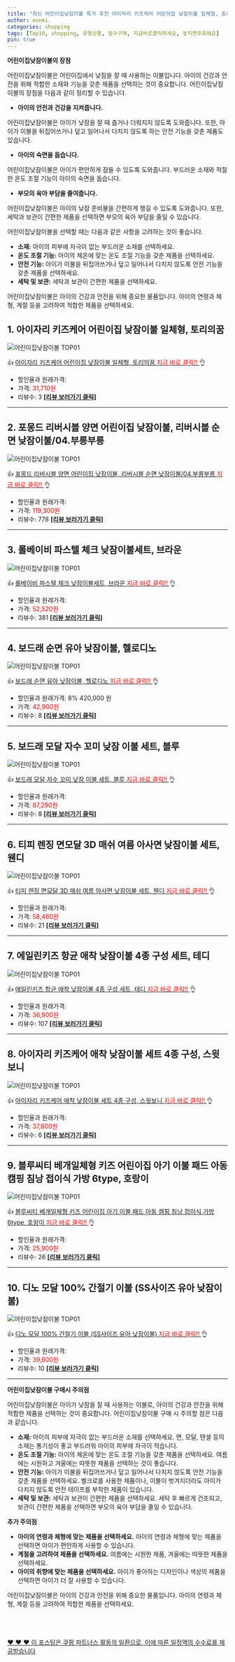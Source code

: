 ```yaml
---
title: "최신 어린이집낮잠이불 특가 추천 아이자리 키즈케어 어린이집 낮잠이불 일체형, 토리의꿈 비교 장점"
author: eunmi.
categories: shopping
tags: [Top10, shopping, 유행상품, 필수구매, 지금바로클릭하세요, 놓치면후회해요]
pin: true
---
```

**어린이집낮잠이불의 장점**

어린이집낮잠이불은 어린이집에서 낮잠을 잘 때 사용하는 이불입니다. 아이의 건강과 안전을 위해 적합한 소재와 기능을 갖춘 제품을 선택하는 것이 중요합니다. 어린이집낮잠이불의 장점을 다음과 같이 정리할 수 있습니다.

* **아이의 안전과 건강을 지켜줍니다.**

어린이집낮잠이불은 아이가 낮잠을 잘 때 춥거나 더워지지 않도록 도와줍니다. 또한, 아이가 이불을 뒤집어쓰거나 덮고 일어나서 다치지 않도록 하는 안전 기능을 갖춘 제품도 있습니다.

* **아이의 숙면을 돕습니다.**

어린이집낮잠이불은 아이가 편안하게 잠들 수 있도록 도와줍니다. 부드러운 소재와 적절한 온도 조절 기능이 아이의 숙면을 돕습니다.

* **부모의 육아 부담을 줄여줍니다.**

어린이집낮잠이불은 아이의 낮잠 준비물을 간편하게 챙길 수 있도록 도와줍니다. 또한, 세탁과 보관이 간편한 제품을 선택하면 부모의 육아 부담을 줄일 수 있습니다.

어린이집낮잠이불을 선택할 때는 다음과 같은 사항을 고려하는 것이 좋습니다.

* **소재:** 아이의 피부에 자극이 없는 부드러운 소재를 선택하세요.
* **온도 조절 기능:** 아이의 체온에 맞는 온도 조절 기능을 갖춘 제품을 선택하세요.
* **안전 기능:** 아이가 이불을 뒤집어쓰거나 덮고 일어나서 다치지 않도록 안전 기능을 갖춘 제품을 선택하세요.
* **세탁 및 보관:** 세탁과 보관이 간편한 제품을 선택하세요.

어린이집낮잠이불은 아이의 건강과 안전을 위해 중요한 물품입니다. 아이의 연령과 체형, 계절 등을 고려하여 적합한 제품을 선택하세요.

   

## 1. 아이자리 키즈케어 어린이집 낮잠이불 일체형, 토리의꿈

![어린이집낮잠이불 TOP01](https://thumbnail8.coupangcdn.com/thumbnails/remote/230x230ex/image/product/image/vendoritem/2019/01/14/4260979399/80548c13-4f3d-419f-9763-d94fa6c53a07.jpg)


👍 [아이자리 키즈케어 어린이집 낮잠이불 일체형, 토리의꿈 <font color=red> 지금 바로 클릭!! </font> ](https://link.coupang.com/re/AFFSDP?lptag=AF3617701&subid=GithubCoopas&pageKey=13566217&traceid=V0-153&itemId=496131233&vendorItemId=4260979399) 👌 


- 할인율과 원래가격: 
- 가격: <span style='color:red'>31,710원</span>
- 리뷰수: 3  [**[리뷰 보러가기 클릭]**](https://link.coupang.com/re/AFFSDP?lptag=AF3617701&subid=GithubCoopas&pageKey=13566217&traceid=V0-153&itemId=496131233&vendorItemId=4260979399)

---


   

## 2. 포몽드 리버시블 양면 어린이집 낮잠이불, 리버시블 순면 낮잠이불/04.부릉부릉

![어린이집낮잠이불 TOP01](https://thumbnail8.coupangcdn.com/thumbnails/remote/230x230ex/image/vendor_inventory/ce3e/f47ba37bf75d1fd20d679b922805f10ddc2f236826417bcf5ff27749d372.jpg)


👍 [포몽드 리버시블 양면 어린이집 낮잠이불, 리버시블 순면 낮잠이불/04.부릉부릉 <font color=red> 지금 바로 클릭!! </font> ](https://link.coupang.com/re/AFFSDP?lptag=AF3617701&subid=GithubCoopas&pageKey=7089051926&traceid=V0-153&itemId=17659210867&vendorItemId=84825060591) 👌 


- 할인율과 원래가격: 
- 가격: <span style='color:red'>119,300원</span>
- 리뷰수: 778  [**[리뷰 보러가기 클릭]**](https://link.coupang.com/re/AFFSDP?lptag=AF3617701&subid=GithubCoopas&pageKey=7089051926&traceid=V0-153&itemId=17659210867&vendorItemId=84825060591)

---


   

## 3. 롤베이비 파스텔 체크 낮잠이불세트, 브라운

![어린이집낮잠이불 TOP01](https://thumbnail7.coupangcdn.com/thumbnails/remote/230x230ex/image/retail/images/2021/08/06/11/8/3f9bc3fe-5ec5-49dc-b8c8-c5757d6c9724.jpg)


👍 [롤베이비 파스텔 체크 낮잠이불세트, 브라운 <font color=red> 지금 바로 클릭!! </font> ](https://link.coupang.com/re/AFFSDP?lptag=AF3617701&subid=GithubCoopas&pageKey=2146675706&traceid=V0-153&itemId=3644986212&vendorItemId=78034656695) 👌 


- 할인율과 원래가격: 
- 가격: <span style='color:red'>52,520원</span>
- 리뷰수: 381  [**[리뷰 보러가기 클릭]**](https://link.coupang.com/re/AFFSDP?lptag=AF3617701&subid=GithubCoopas&pageKey=2146675706&traceid=V0-153&itemId=3644986212&vendorItemId=78034656695)

---


   

## 4. 보드래 순면 유아 낮잠이불, 헬로디노

![어린이집낮잠이불 TOP01](https://thumbnail8.coupangcdn.com/thumbnails/remote/230x230ex/image/vendor_inventory/2ded/6e054c9c071f48252acef1efa0942e2552a4ff76a201fa54804f25c9e20f.jpg)


👍 [보드래 순면 유아 낮잠이불, 헬로디노 <font color=red> 지금 바로 클릭!! </font> ](https://link.coupang.com/re/AFFSDP?lptag=AF3617701&subid=GithubCoopas&pageKey=14386697&traceid=V0-153&itemId=59513961&vendorItemId=80659141095) 👌 


- 할인율과 원래가격: 8%  420,000   원
- 가격: <span style='color:red'>42,900원</span>
- 리뷰수: 8  [**[리뷰 보러가기 클릭]**](https://link.coupang.com/re/AFFSDP?lptag=AF3617701&subid=GithubCoopas&pageKey=14386697&traceid=V0-153&itemId=59513961&vendorItemId=80659141095)

---


   

## 5. 보드래 모달 자수 꼬미 낮잠 이불 세트, 블루

![어린이집낮잠이불 TOP01](https://thumbnail7.coupangcdn.com/thumbnails/remote/230x230ex/image/rs_quotation_api/auz5rmfo/6ad2b1b9964d4c9f917c6f31c64848ec.jpg)


👍 [보드래 모달 자수 꼬미 낮잠 이불 세트, 블루 <font color=red> 지금 바로 클릭!! </font> ](https://link.coupang.com/re/AFFSDP?lptag=AF3617701&subid=GithubCoopas&pageKey=6297828033&traceid=V0-153&itemId=13170315808&vendorItemId=80428987099) 👌 


- 할인율과 원래가격: 
- 가격: <span style='color:red'>87,290원</span>
- 리뷰수: 8  [**[리뷰 보러가기 클릭]**](https://link.coupang.com/re/AFFSDP?lptag=AF3617701&subid=GithubCoopas&pageKey=6297828033&traceid=V0-153&itemId=13170315808&vendorItemId=80428987099)

---


   

## 6. 티피 렌징 면모달 3D 매쉬 여름 아사면 낮잠이불 세트, 웬디

![어린이집낮잠이불 TOP01](https://thumbnail10.coupangcdn.com/thumbnails/remote/230x230ex/image/retail/images/2018/05/21/17/4/2808efb1-ce49-454a-8759-4aa5f03be569.jpg)


👍 [티피 렌징 면모달 3D 매쉬 여름 아사면 낮잠이불 세트, 웬디 <font color=red> 지금 바로 클릭!! </font> ](https://link.coupang.com/re/AFFSDP?lptag=AF3617701&subid=GithubCoopas&pageKey=7178451496&traceid=V0-153&itemId=18099883280&vendorItemId=3716420477) 👌 


- 할인율과 원래가격: 
- 가격: <span style='color:red'>58,460원</span>
- 리뷰수: 21  [**[리뷰 보러가기 클릭]**](https://link.coupang.com/re/AFFSDP?lptag=AF3617701&subid=GithubCoopas&pageKey=7178451496&traceid=V0-153&itemId=18099883280&vendorItemId=3716420477)

---


   

## 7. 에일린키즈 항균 애착 낮잠이불 4종 구성 세트, 테디

![어린이집낮잠이불 TOP01](https://thumbnail10.coupangcdn.com/thumbnails/remote/230x230ex/image/rs_quotation_api/iquhvfpz/9b2fadca6d2e4eb0a216e8f86ce0347a.jpg)


👍 [에일린키즈 항균 애착 낮잠이불 4종 구성 세트, 테디 <font color=red> 지금 바로 클릭!! </font> ](https://link.coupang.com/re/AFFSDP?lptag=AF3617701&subid=GithubCoopas&pageKey=7060241526&traceid=V0-153&itemId=17503685692&vendorItemId=84670994467) 👌 


- 할인율과 원래가격: 
- 가격: <span style='color:red'>36,900원</span>
- 리뷰수: 107  [**[리뷰 보러가기 클릭]**](https://link.coupang.com/re/AFFSDP?lptag=AF3617701&subid=GithubCoopas&pageKey=7060241526&traceid=V0-153&itemId=17503685692&vendorItemId=84670994467)

---


   

## 8. 아이자리 키즈케어 애착 낮잠이불 세트 4종 구성, 스윗보니

![어린이집낮잠이불 TOP01](https://thumbnail10.coupangcdn.com/thumbnails/remote/230x230ex/image/vendor_inventory/39b1/2680494ec81eb56588a874a4695a3e627817e11b76afba21f3404addb451.jpg)


👍 [아이자리 키즈케어 애착 낮잠이불 세트 4종 구성, 스윗보니 <font color=red> 지금 바로 클릭!! </font> ](https://link.coupang.com/re/AFFSDP?lptag=AF3617701&subid=GithubCoopas&pageKey=173502871&traceid=V0-153&itemId=12925568383&vendorItemId=80228133070) 👌 


- 할인율과 원래가격: 
- 가격: <span style='color:red'>37,800원</span>
- 리뷰수: 6  [**[리뷰 보러가기 클릭]**](https://link.coupang.com/re/AFFSDP?lptag=AF3617701&subid=GithubCoopas&pageKey=173502871&traceid=V0-153&itemId=12925568383&vendorItemId=80228133070)

---


   

## 9. 블루씨티 베개일체형 키즈 어린이집 아기 이불 패드 아동 캠핑 침낭 접이식 가방 6type, 호랑이

![어린이집낮잠이불 TOP01](https://thumbnail7.coupangcdn.com/thumbnails/remote/230x230ex/image/vendor_inventory/6f1e/87d07c27964d0e1e606915342cf87e40cb7a72990d1faa8981971e02bb87.jpg)


👍 [블루씨티 베개일체형 키즈 어린이집 아기 이불 패드 아동 캠핑 침낭 접이식 가방 6type, 호랑이 <font color=red> 지금 바로 클릭!! </font> ](https://link.coupang.com/re/AFFSDP?lptag=AF3617701&subid=GithubCoopas&pageKey=7654684680&traceid=V0-153&itemId=20376941870&vendorItemId=87460401167) 👌 


- 할인율과 원래가격: 
- 가격: <span style='color:red'>25,900원</span>
- 리뷰수: 26  [**[리뷰 보러가기 클릭]**](https://link.coupang.com/re/AFFSDP?lptag=AF3617701&subid=GithubCoopas&pageKey=7654684680&traceid=V0-153&itemId=20376941870&vendorItemId=87460401167)

---


   

## 10. 디노 모달 100% 간절기 이불 (SS사이즈 유아 낮잠이불)

![어린이집낮잠이불 TOP01](https://thumbnail6.coupangcdn.com/thumbnails/remote/230x230ex/image/vendor_inventory/79e9/6e9059caa25251204c9d1998cfe8041aa36242d5e1a7e7f96cf0dc748cc4.jpg)


👍 [디노 모달 100% 간절기 이불 (SS사이즈 유아 낮잠이불) <font color=red> 지금 바로 클릭!! </font> ](https://link.coupang.com/re/AFFSDP?lptag=AF3617701&subid=GithubCoopas&pageKey=7172714227&traceid=V0-153&itemId=18074277791&vendorItemId=81132699099) 👌 


- 할인율과 원래가격: 
- 가격: <span style='color:red'>39,600원</span>
- 리뷰수: 10  [**[리뷰 보러가기 클릭]**](https://link.coupang.com/re/AFFSDP?lptag=AF3617701&subid=GithubCoopas&pageKey=7172714227&traceid=V0-153&itemId=18074277791&vendorItemId=81132699099)

---
**어린이집낮잠이불 구매시 주의점**

어린이집낮잠이불은 아이가 낮잠을 잘 때 사용하는 이불로, 아이의 건강과 안전을 위해 적합한 제품을 선택하는 것이 중요합니다. 어린이집낮잠이불 구매 시 주의할 점은 다음과 같습니다.

* **소재:** 아이의 피부에 자극이 없는 부드러운 소재를 선택하세요. 면, 모달, 텐셀 등의 소재는 통기성이 좋고 부드러워 아이의 피부에 자극이 적습니다.
* **온도 조절 기능:** 아이의 체온에 맞는 온도 조절 기능을 갖춘 제품을 선택하세요. 여름에는 시원하고 겨울에는 따뜻한 제품을 선택하는 것이 좋습니다.
* **안전 기능:** 아이가 이불을 뒤집어쓰거나 덮고 일어나서 다치지 않도록 안전 기능을 갖춘 제품을 선택하세요. 벨크로를 사용한 제품이나, 이불이 벗겨지더라도 아이가 다치지 않도록 안전 테이프를 부착한 제품이 있습니다.
* **세탁 및 보관:** 세탁과 보관이 간편한 제품을 선택하세요. 세탁 후 빠르게 건조되고, 보관이 간편한 제품을 선택하면 부모의 육아 부담을 줄일 수 있습니다.

**추가 주의점**

* **아이의 연령과 체형에 맞는 제품을 선택하세요.** 아이의 연령과 체형에 맞는 제품을 선택하면 아이가 편안하게 사용할 수 있습니다.
* **계절을 고려하여 제품을 선택하세요.** 여름에는 시원한 제품, 겨울에는 따뜻한 제품을 선택하세요.
* **아이의 취향에 맞는 제품을 선택하세요.** 아이가 좋아하는 디자인이나 색상의 제품을 선택하면 아이가 더 잘 사용할 수 있습니다.

어린이집낮잠이불은 아이의 건강과 안전을 위해 중요한 물품입니다. 아이의 연령과 체형, 계절 등을 고려하여 적합한 제품을 선택하세요.<br><br><br><br><br> [ ❤ ❤ ❤ 이 포스팅은 쿠팡 파트너스 활동의 일환으로, 이에 따른 일정액의 수수료를 제공받습니다](https://link.coupang.com/a/bcEFyh)